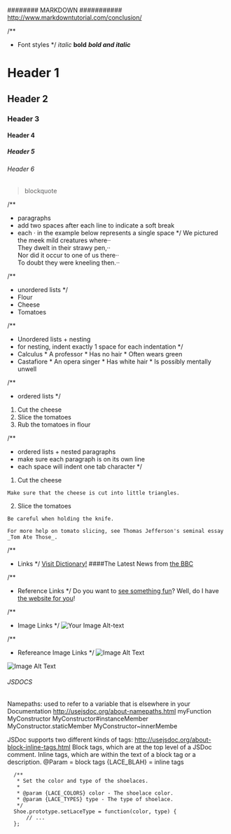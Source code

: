 ######## MARKDOWN ###########
  http://www.markdowntutorial.com/conclusion/

  /**
   * Font styles
   */
  _italic_
  **bold**
  **_bold and italic_**
  # Header 1
  ## Header 2
  ### Header 3
  #### Header 4
  ##### Header 5
  ###### Header 6
  >blockquote

  /**
   * paragraphs
   * add two spaces after each line to indicate a soft break
   * each · in the example below represents a single space
   */
  We pictured the meek mild creatures where··  
  They dwelt in their strawy pen,··  
  Nor did it occur to one of us there··  
  To doubt they were kneeling then.··  

  /**
   * unordered lists
   */
  * Flour
  * Cheese
  * Tomatoes

  /**
   * Unordered lists + nesting
   * for nesting, indent exactly 1 space for each indentation
   */
   * Calculus
    * A professor
    * Has no hair
    * Often wears green
   * Castafiore
    * An opera singer
    * Has white hair
    * Is possibly mentally unwell

  /**
   * ordered lists
   */
  1. Cut the cheese
  2. Slice the tomatoes
  3. Rub the tomatoes in flour

  /**
   * ordered lists + nested paragraphs
   * make sure each paragraph is on its own line
   * each space will indent one tab character
   */
  1. Cut the cheese

    Make sure that the cheese is cut into little triangles.

  2. Slice the tomatoes

    Be careful when holding the knife.

    For more help on tomato slicing, see Thomas Jefferson's seminal essay _Tom Ate Those_.
  /**
   * Links
   */
  [Visit Dictionary!](dictionary.com)
  ####The Latest News from [the BBC](www.bbc.com/news)

  /**
   * Reference Links
   */
  Do you want to [see something fun][dcom-hp]?
  Well, do I have [the website for you][tcom-hp]!

  [dcom-hp]: www.dictionary.com
  [tcom-hp]: www.thesaurus.com

  /**
   * Image Links
   */
   ![Your Image Alt-text](http://octodex.github.com/images/octdrey-catburn.jpg)

  /**
   * Refereance Image Links
   */
  ![Image Alt Text][First Father]

  ![Image Alt Text][Second Father]

  [First Father]: http://octodex.github.com/images/founding-father.jpg

  [Second Father]: http://octodex.github.com/images/foundingfather_v2.png

###### JSDOCS ########
  Namepaths: used to refer to a variable that is elsewhere in your Documentation
    http://usejsdoc.org/about-namepaths.html
    myFunction
    MyConstructor
    MyConstructor#instanceMember
    MyConstructor.staticMember
    MyConstructor~innerMembe

  JSDoc supports two different kinds of tags:
    http://usejsdoc.org/about-block-inline-tags.html
    Block tags, which are at the top level of a JSDoc comment.
    Inline tags, which are within the text of a block tag or a description.
      @Param = block tags
      {LACE_BLAH} = inline tags

      /**
       * Set the color and type of the shoelaces.
       *
       * @param {LACE_COLORS} color - The shoelace color.
       * @param {LACE_TYPES} type - The type of shoelace.
       */
      Shoe.prototype.setLaceType = function(color, type) {
          // ...
      };
